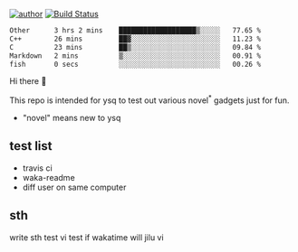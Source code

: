 [![author](https://img.shields.io/badge/author-ysq-green)](https://github.com/Yang-Shiqin)
[![Build Status](https://app.travis-ci.com/Yang-Shiqin/testall.svg?branch=main)](https://app.travis-ci.com/Yang-Shiqin/testall)

<!--START_SECTION:waka-->

```txt
Other      3 hrs 2 mins    ███████████████████▒░░░░░   77.65 %
C++        26 mins         ██▓░░░░░░░░░░░░░░░░░░░░░░   11.23 %
C          23 mins         ██▒░░░░░░░░░░░░░░░░░░░░░░   09.84 %
Markdown   2 mins          ▒░░░░░░░░░░░░░░░░░░░░░░░░   00.91 %
fish       0 secs          ░░░░░░░░░░░░░░░░░░░░░░░░░   00.26 %
```

<!--END_SECTION:waka-->

Hi there 👋

This repo is intended for ysq to test out various novel<sup>*</sup> gadgets just for fun.

- "novel" means new to ysq

## test list
- travis ci
- waka-readme
- diff user on same computer

## sth
write sth
test vi
test if wakatime will jilu vi

